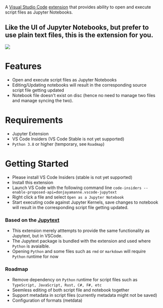 A [Visual Studio Code](https://code.visualstudio.com/) [extension](https://marketplace.visualstudio.com/items?itemName=donjayamanne.vscode-jupytext) that provides ability to open and execute script files as Jupyter Notebooks.

## Like the UI of Jupyter Notebooks, but prefer to use plain text files, this is the extension for you.

<img src=https://raw.githubusercontent.com/notebookPowerTools/vscode-jupytext/main/images/main.gif>


# Features
* Open and execute script files as Jupyter Notebooks
* Editing/Updating notebooks will result in the corresponding source script file getting updated
* Notebook file doesn't exist on disc (hence no need to manage two files and manage syncing the two).

# Requirements
* Jupyter Extension
* VS Code Insiders (VS Code Stable is not yet supported)
* `Python 3.8` or higher (temporary, see `Roadmap`)

# Getting Started
* Please install VS Code Insiders (stable is not yet supported)
* Install this extension
* Launch VS Code with the following command line `code-insiders --enable-proposed-api=donjayamanne.vscode-jupytext`
* Right click a file and select `Open as a Jupyter Notebook`
* Start executing code against Jupyter Kernels, save changes to notebook will result in the corresponding script file getting updated.


### Based on the [Jupytext](https://github.com/mwouts/jupytext)
* This extension merely atttempts to provide the same functionality as Jupytext, but in  VSCode.
* The Jupytext package is bundled with the extension and used where `Python` is avaialble.
* Opening `Python` and some files such as `rmd` or `markdown` will require `Python` runtime for now


### Roadmap
* Remove dependency on `Python` runtime for script files such as `TypeScript, JavaScript, Rust, C#, F#, etc`
* Seemless editing of both script file and notebook together
* Support metadata in script files (currently metadata might not be saved)
* Configuration of formats (metdata)
